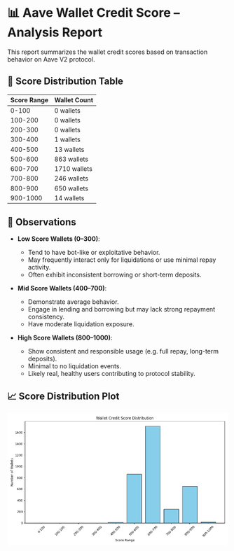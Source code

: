 # 📊 Aave Wallet Credit Score – Analysis Report

This report summarizes the wallet credit scores based on transaction behavior on Aave V2 protocol.

## 🔢 Score Distribution Table

| Score Range | Wallet Count |
|-------------|--------------|
| 0-100       | 0 wallets    |
| 100-200     | 0 wallets    |
| 200-300     | 0 wallets    |
| 300-400     | 1 wallets    |
| 400-500     | 13 wallets    |
| 500-600     | 863 wallets    |
| 600-700     | 1710 wallets    |
| 700-800     | 246 wallets    |
| 800-900     | 650 wallets    |
| 900-1000    | 14 wallets    |


## 🧠 Observations

- **Low Score Wallets (0–300)**:
  - Tend to have bot-like or exploitative behavior.
  - May frequently interact only for liquidations or use minimal repay activity.
  - Often exhibit inconsistent borrowing or short-term deposits.

- **Mid Score Wallets (400–700)**:
  - Demonstrate average behavior.
  - Engage in lending and borrowing but may lack strong repayment consistency.
  - Have moderate liquidation exposure.

- **High Score Wallets (800–1000)**:
  - Show consistent and responsible usage (e.g. full repay, long-term deposits).
  - Minimal to no liquidation events.
  - Likely real, healthy users contributing to protocol stability.

## 📈 Score Distribution Plot

![Score Distribution](score_distribution.png)

